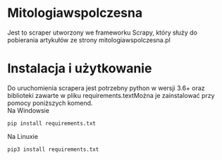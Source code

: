 # Mitologiawspolczesna
Jest to scraper utworzony we frameworku Scrapy, który służy do pobierania artykułów ze strony mitologiawspolczesna.pl
# Instalacja i użytkowanie
Do uruchomienia scrapera jest potrzebny python w wersji 3.6+ oraz biblioteki zawarte w pliku requirements.textMożna je zainstalować przy pomocy poniższych komend.
<br/>Na Windowsie

```
pip install requirements.txt
```
Na Linuxie
```
pip3 install requirements.txt
```

